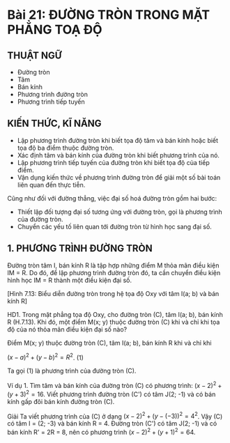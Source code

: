 # Bài 21: ĐƯỜNG TRÒN TRONG MẶT PHẲNG TOẠ ĐỘ

## THUẬT NGỮ
- Đường tròn
- Tâm
- Bán kính
- Phương trình đường tròn
- Phương trình tiếp tuyến

## KIẾN THỨC, KĨ NĂNG
- Lập phương trình đường tròn khi biết tọa độ tâm và bán kính hoặc biết tọa độ ba điểm thuộc đường tròn.
- Xác định tâm và bán kính của đường tròn khi biết phương trình của nó.
- Lập phương trình tiếp tuyến của đường tròn khi biết tọa độ của tiếp điểm.
- Vận dụng kiến thức về phương trình đường tròn để giải một số bài toán liên quan đến thực tiễn.

Cũng như đối với đường thẳng, việc đại số hoá đường tròn gồm hai bước:
- Thiết lập đối tượng đại số tương ứng với đường tròn, gọi là phương trình của đường tròn.
- Chuyển các yếu tố liên quan tới đường tròn từ hình học sang đại số.

## 1. PHƯƠNG TRÌNH ĐƯỜNG TRÒN

Đường tròn tâm I, bán kính R là tập hợp những điểm M thỏa mãn điều kiện IM = R. Do đó, để lập phương trình đường tròn đó, ta cần chuyển điều kiện hình học IM = R thành một điều kiện đại số.

[Hình 7.13: Biểu diễn đường tròn trong hệ tọa độ Oxy với tâm I(a; b) và bán kính R]

HD1. Trong mặt phẳng tọa độ Oxy, cho đường tròn (C), tâm I(a; b), bán kính R (H.7.13). Khi đó, một điểm M(x; y) thuộc đường tròn (C) khi và chỉ khi tọa độ của nó thỏa mãn điều kiện đại số nào?

Điểm M(x; y) thuộc đường tròn (C), tâm I(a; b), bán kính R khi và chỉ khi

$(x - a)^2 + (y - b)^2 = R^2$. (1)

Ta gọi (1) là phương trình của đường tròn (C).

Ví dụ 1. Tìm tâm và bán kính của đường tròn (C) có phương trình: $(x - 2)^2 + (y + 3)^2 = 16$.
Viết phương trình đường tròn (C') có tâm J(2; -1) và có bán kính gấp đôi bán kính đường tròn (C).

Giải
Ta viết phương trình của (C) ở dạng $(x - 2)^2 + (y - (-3))^2 = 4^2$.
Vậy (C) có tâm I = (2; -3) và bán kính R = 4.
Đường tròn (C') có tâm J(2; -1) và có bán kính R' = 2R = 8, nên có phương trình
$(x - 2)^2 + (y + 1)^2 = 64$.